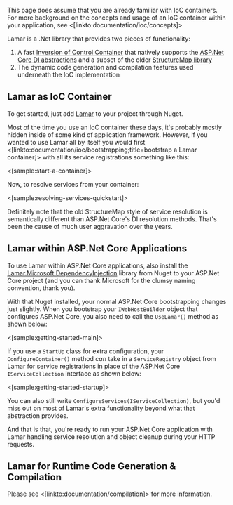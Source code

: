 <!--Title:Getting Started-->
<!--Url:getting_started-->

This page does assume that you are already familiar with IoC containers. For more background on the concepts
and usage of an IoC container within your application, see <[linkto:documentation/ioc/concepts]>

Lamar is a .Net library that provides two pieces of functionality:

1. A fast [Inversion of Control Container](https://www.martinfowler.com/articles/injection.html) that natively supports the [ASP.Net Core DI abstractions](https://code.msdn.microsoft.com/Dependency-injection-in-f789ceaa) and a subset of the older [StructureMap library](https://structuremap.github.io)
1. The dynamic code generation and compilation features used underneath the IoC implementation



## Lamar as IoC Container

To get started, just add [Lamar](https://www.nuget.org/packages/Lamar/) to your project through Nuget.

Most of the time you use an IoC container these days, it's probably mostly hidden inside of some kind of application framework. However, if you wanted to use Lamar all by itself you would first <[linkto:documentation/ioc/bootstrapping;title=bootstrap a Lamar container]> with all its service registrations something like this:

<[sample:start-a-container]>

Now, to resolve services from your container:

<[sample:resolving-services-quickstart]>

Definitely note that the old StructureMap style of service resolution is semantically different than ASP.Net Core's DI resolution methods. That's been the cause of much user aggravation over the years.

## Lamar within ASP.Net Core Applications

To use Lamar within ASP.Net Core applications, also install the [Lamar.Microsoft.DependencyInjection](https://www.nuget.org/packages/Lamar.Microsoft.DependencyInjection/) library from Nuget to your ASP.Net Core project (and you can thank Microsoft for the clumsy naming convention, thank you).

With that Nuget installed, your normal ASP.Net Core bootstrapping changes just slightly. When you bootstrap your `IWebHostBuilder` object
that configures ASP.Net Core, you also need to call the `UseLamar()` method as shown below:

<[sample:getting-started-main]>

If you use a `StartUp` class for extra configuration, your `ConfigureContainer()` method *can* take in a `ServiceRegistry` object from Lamar for service registrations in place of the ASP.Net Core `IServiceCollection` interface as shown below:

<[sample:getting-started-startup]>

You can also still write `ConfigureServices(IServiceCollection)`, but you'd miss out on most of Lamar's extra functionality beyond what that abstraction
provides.

And that is that, you're ready to run your ASP.Net Core application with Lamar handling service resolution and object cleanup during your
HTTP requests.


## Lamar for Runtime Code Generation & Compilation

Please see <[linkto:documentation/compilation]> for more information.





